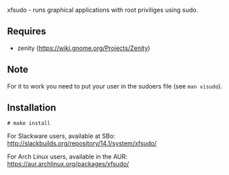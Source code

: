 xfsudo - runs graphical applications with root priviliges using sudo.

## Requires

* zenity (https://wiki.gnome.org/Projects/Zenity)

## Note

For it to work you need to put your user in the sudoers file (see ```man visudo```).

## Installation

~~~~
# make install
~~~~

For Slackware users, available at SBo:
http://slackbuilds.org/repository/14.1/system/xfsudo/

For Arch Linux users, available in the AUR:
https://aur.archlinux.org/packages/xfsudo/
